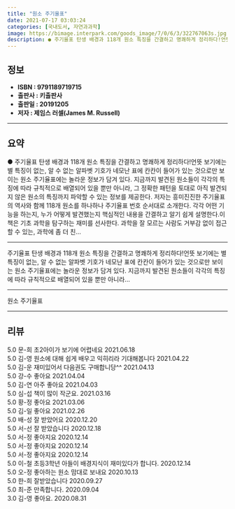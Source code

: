 ```yaml
---
title: "원소 주기율표"
date: 2021-07-17 03:03:24
categories: [국내도서, 자연과과학]
image: https://bimage.interpark.com/goods_image/7/0/6/3/322767063s.jpg
description: ● 주기율표 탄생 배경과 118개 원소 특징을 간결하고 명쾌하게 정리하다!언뜻 보기에는 별 특징이 없는, 알 수 없는 알파벳 기호가 네모난 표에 칸칸이 들어가 있는 것으로만 보이는 원소 주기율표에는 놀라운 정보가 담겨 있다. 지금까지 발견된 원소들이 각각의 특징에 따라 규칙적으로 배열
---
```


## **정보**

- **ISBN : 9791189719715**
- **출판사 : 키출판사**
- **출판일 : 20191205**
- **저자 : 제임스 러셀(James M. Russell)**

------



## **요약**

●  주기율표 탄생 배경과 118개 원소 특징을 간결하고 명쾌하게 정리하다!언뜻 보기에는 별 특징이 없는, 알 수 없는 알파벳 기호가 네모난 표에 칸칸이 들어가 있는 것으로만 보이는 원소 주기율표에는 놀라운 정보가 담겨 있다. 지금까지 발견된 원소들이 각각의 특징에 따라 규칙적으로 배열되어 있을 뿐만 아니라, 그 정확한 패턴을 토대로 아직 발견되지 않은 원소의 특징까지 파악할 수 있는 정보를 제공한다. 저자는 흥미진진한 주기율표의 역사와 함께 118개 원소를 하나하나 주기율표 번호 순서대로 소개한다. 각각 어떤 기능을 하는지, 누가 어떻게 발견했는지 핵심적인 내용을 간결하고 알기 쉽게 설명한다.이 책은 기초 과학을 탐구하는 재미를 선사한다. 과학을 잘 모르는 사람도 거부감 없이 접근할 수 있는, 과학에 좀 더 친...

------

주기율표 탄생 배경과 118개 원소 특징을
간결하고 명쾌하게 정리하다!언뜻 보기에는 별 특징이 없는, 알 수 없는 알파벳 기호가 네모난 표에 칸칸이 들어가 있는 것으로만 보이는 원소 주기율표에는 놀라운 정보가 담겨 있다. 지금까지 발견된 원소들이 각각의 특징에 따라 규칙적으로 배열되어 있을 뿐만 아니라... 

------


원소 주기율표 

------


## **리뷰** 

5.0 문-희 초2아이가 보기에 어렵네요 2021.06.18 <br/>5.0 김-영 원소에 대해 쉽게 배우고 익히리라 기대해봅니다 2021.04.22 <br/>5.0 김-운 재미있어서 다음권도 구매합니당^^ 2021.04.13 <br/>5.0 강-수 좋아요 2021.04.04 <br/>5.0 김-연 아주 좋아요  2021.04.03 <br/>5.0 심-섭 책이 많이 작군요. 2021.03.16 <br/>5.0 황-정 좋아요 2021.03.06 <br/>5.0 김-일 좋아요 2021.02.26 <br/>5.0 배-성 잘 받았어요 2020.12.20 <br/>5.0 서-선 잘 받았습니다 2020.12.18 <br/>5.0 서-정 좋아지요 2020.12.14 <br/>5.0 서-정 좋아지요 2020.12.14 <br/>5.0 서-정 좋아지요 2020.12.14 <br/>5.0 이-철 초등3학년 아들이 배경지식이 재미있다가 합니다. 2020.12.14 <br/>5.0 오-정 좋아하는 원소 맘대로 보내요 2020.10.13 <br/>5.0 한-희 잘받았습니다
 2020.09.27 <br/>5.0 최-준 만족합니다. 2020.09.04 <br/>3.0 김-영 좋아요. 2020.08.31 <br/>